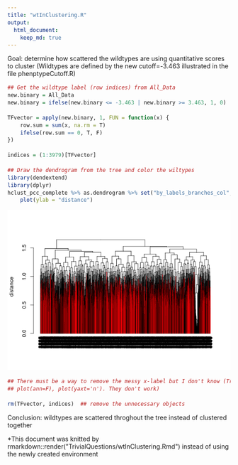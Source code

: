 ```yaml
---
title: "wtInClustering.R"
output: 
  html_document:
    keep_md: true
---
```


Goal: determine how scattered the wildtypes are using quantitative scores to cluster 
(Wildtypes are defined by the new cutoff=-3.463 illustrated in the file phenptypeCutoff.R) 


```r
## Get the wildtype label (row indices) from All_Data
new.binary = All_Data
new.binary = ifelse(new.binary <= -3.463 | new.binary >= 3.463, 1, 0)

TFvector = apply(new.binary, 1, FUN = function(x) {
    row.sum = sum(x, na.rm = T)
    ifelse(row.sum == 0, T, F)
})

indices = (1:3979)[TFvector]

## Draw the dendrogram from the tree and color the wiltypes
library(dendextend)
library(dplyr)
hclust_pcc_complete %>% as.dendrogram %>% set("by_labels_branches_col", value = indices) %>% 
    plot(ylab = "distance")
```

![](wtInClustering_files/figure-html/unnamed-chunk-3-1.png)<!-- -->

```r
## There must be a way to remove the messy x-label but I don't know (Tried
## plot(ann=F), plot(yaxt='n'). They don't work)

rm(TFvector, indices)  ## remove the unnecessary objects
```
Conclusion: wildtypes are scattered throghout the tree instead of clustered together

*This document was knitted by rmarkdown::render("TrivialQuestions/wtInClustering.Rmd") instead of using the newly created environment


